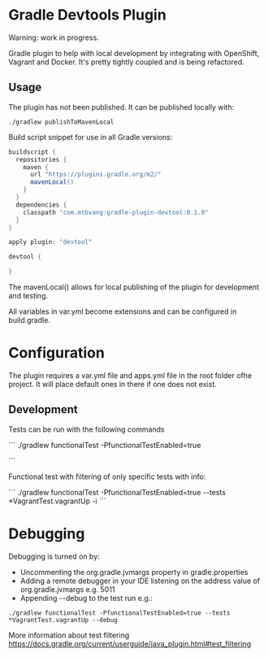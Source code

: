 # Gradle Devtools Plugin

Warning: work in progress.

Gradle plugin to help with local development by integrating with OpenShift, Vagrant and Docker. It's pretty tightly coupled and is being refactored. 


Usage
-----------

The plugin has not been published. It can be published locally with:

```
./gradlew publishToMavenLocal
```

Build script snippet for use in all Gradle versions:

```groovy
buildscript {
  repositories {
    maven {
      url "https://plugins.gradle.org/m2/"
      mavenLocal()
    }
  }
  dependencies {
    classpath "com.mtbvang:gradle-plugin-devtool:0.1.0"
  }
}

apply plugin: "devtool"

devtool {

}

```

The mavenLocal() allows for local publishing of the plugin for development and testing.

All variables in var.yml become extensions and can be configured in build.gradle.


# Configuration

The plugin requires a var.yml file and apps.yml file in the root folder ofhe project. It will place default ones in there if one does not exist.


Development
-----------

Tests can be run with the following commands

´´´
./gradlew functionalTest -PfunctionalTestEnabled=true

´´´

Functional test with filtering of only specific tests with info:

´´´
./gradlew functionalTest -PfunctionalTestEnabled=true --tests *VagrantTest.vagrantUp -i
´´´

# Debugging

Debugging is turned on by:

- Uncommenting the org.gradle.jvmargs property in gradle.properties
- Adding a remote debugger in your IDE listening on the address value of org.gradle.jvmargs e.g. 5011
- Appending --debug to the test run e.g.:

```
./gradlew functionalTest -PfunctionalTestEnabled=true --tests *VagrantTest.vagrantUp --debug
```

More information about test filtering https://docs.gradle.org/current/userguide/java_plugin.html#test_filtering

[here]:https://plugins.gradle.org/plugin/com.mtbvang.devtool